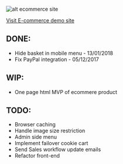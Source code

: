 

![alt ecommerce site](http://ahoque.org/category-page.png)


[Visit E-commerce demo site](http://openjdk-app-commerce.193b.starter-ca-central-1.openshiftapps.com/shop/women/)

## DONE:
* Hide basket in mobile menu - 13/01/2018
* Fix PayPal integration - 05/12/2017 

## WIP:
* One page html MVP of ecommere product 


## TODO:
* Browser caching
* Handle image size restriction
* Admin side menu
* Implement failover cookie cart
* Send Sales workflow update emails
* Refactor front-end

   
